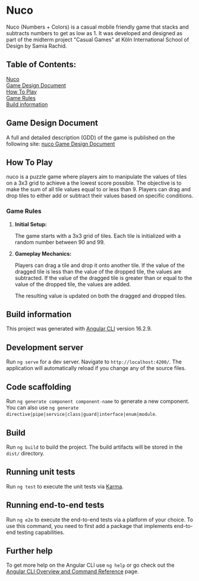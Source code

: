 # Nuco <br>

Nuco (Numbers + Colors) is a casual mobile friendly game that stacks and subtracts numbers to get as low as 1.
It was developed and designed as part of the midterm project "Casual Games" at Köln International School of Design by Samia Rachid.

## Table of Contents:
[Nuco](#Nuco)<br>
[Game Design Document](#Game-design-document)<br> 
[How To Play](#How-to-play)<br>
[Game Rules](#Game-rules)<br>
[Build information](#Build-information)

## Game Design Document
A full and detailed description (GDD) of the game is published on the following site: [nuco Game Design Document](https://www.notion.so/nuco-11ecb3271f528081b18cfce9caded762?pvs=4)

## How To Play

nuco is a puzzle game where players aim to manipulate the values of tiles on a 3x3 grid to achieve a the  lowest score possible. The objective is to make the sum of all tile values equal to or less than 9. Players can drag and drop tiles to either add or subtract their values based on specific conditions.
### Game Rules

1. **Initial Setup:**
    
    The game starts with a 3x3 grid of tiles. Each tile is initialized with a random number between 90 and 99.
    
2. **Gameplay Mechanics:**
    
    Players can drag a tile and drop it onto another tile. If the value of the dragged tile is less than the value of the dropped tile, the values are subtracted. If the value of the dragged tile is greater than or equal to the value of the dropped tile, the values are added.
    
    The resulting value is updated on both the dragged and dropped tiles.

## Build information

This project was generated with [Angular CLI](https://github.com/angular/angular-cli) version 16.2.9.

## Development server

Run `ng serve` for a dev server. Navigate to `http://localhost:4200/`. The application will automatically reload if you change any of the source files.

## Code scaffolding

Run `ng generate component component-name` to generate a new component. You can also use `ng generate directive|pipe|service|class|guard|interface|enum|module`.

## Build

Run `ng build` to build the project. The build artifacts will be stored in the `dist/` directory.

## Running unit tests

Run `ng test` to execute the unit tests via [Karma](https://karma-runner.github.io).

## Running end-to-end tests

Run `ng e2e` to execute the end-to-end tests via a platform of your choice. To use this command, you need to first add a package that implements end-to-end testing capabilities.

## Further help

To get more help on the Angular CLI use `ng help` or go check out the [Angular CLI Overview and Command Reference](https://angular.io/cli) page.
